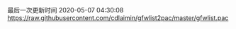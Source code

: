 最后一次更新时间 2020-05-07 04:30:08
https://raw.githubusercontent.com/cdlaimin/gfwlist2pac/master/gfwlist.pac

